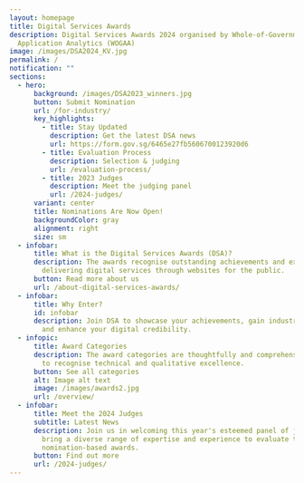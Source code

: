 ```yaml
---
layout: homepage
title: Digital Services Awards
description: Digital Services Awards 2024 organised by Whole-of-Government
  Application Analytics (WOGAA)
image: /images/DSA2024_KV.jpg
permalink: /
notification: ""
sections:
  - hero:
      background: /images/DSA2023_winners.jpg
      button: Submit Nomination
      url: /for-industry/
      key_highlights:
        - title: Stay Updated
          description: Get the latest DSA news
          url: https://form.gov.sg/6465e27fb5606700123920d6
        - title: Evaluation Process
          description: Selection & judging
          url: /evaluation-process/
        - title: 2023 Judges
          description: Meet the judging panel
          url: /2024-judges/
      variant: center
      title: Nominations Are Now Open!
      backgroundColor: gray
      alignment: right
      size: sm
  - infobar:
      title: What is the Digital Services Awards (DSA)?
      description: The awards recognise outstanding achievements and excellence in
        delivering digital services through websites for the public.
      button: Read more about us
      url: /about-digital-services-awards/
  - infobar:
      title: Why Enter?
      id: infobar
      description: Join DSA to showcase your achievements, gain industry recognition,
        and enhance your digital credibility.
  - infopic:
      title: Award Categories
      description: The award categories are thoughtfully and comprehensively designed
        to recognise technical and qualitative excellence.
      button: See all categories
      alt: Image alt text
      image: /images/awards2.jpg
      url: /overview/
  - infobar:
      title: Meet the 2024 Judges
      subtitle: Latest News
      description: Join us in welcoming this year's esteemed panel of judges, who
        bring a diverse range of expertise and experience to evaluate the
        nomination-based awards.
      button: Find out more
      url: /2024-judges/
---
```

